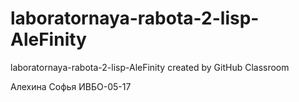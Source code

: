 # laboratornaya-rabota-2-lisp-AleFinity
laboratornaya-rabota-2-lisp-AleFinity created by GitHub Classroom

Алехина Софья ИВБО-05-17
